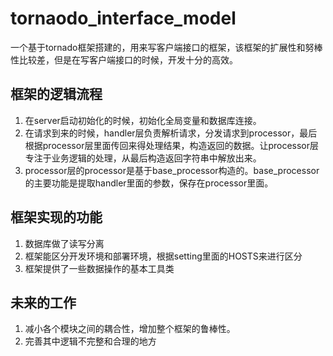 # tornaodo_interface_model

一个基于tornado框架搭建的，用来写客户端接口的框架，该框架的扩展性和努棒性比较差，但是在写客户端接口的时候，开发十分的高效。

## 框架的逻辑流程

1. 在server启动初始化的时候，初始化全局变量和数据库连接。
2. 在请求到来的时候，handler层负责解析请求，分发请求到processor，最后根据processor层里面传回来得处理结果，构造返回的数据。让processor层专注于业务逻辑的处理，从最后构造返回字符串中解放出来。
3. processor层的processor是基于base_processor构造的。base_processor的主要功能是提取handler里面的参数，保存在processor里面。


## 框架实现的功能

1. 数据库做了读写分离
2. 框架能区分开发环境和部署环境，根据setting里面的HOSTS来进行区分
3. 框架提供了一些数据操作的基本工具类

## 未来的工作

1. 减小各个模块之间的耦合性，增加整个框架的鲁棒性。
2. 完善其中逻辑不完整和合理的地方






